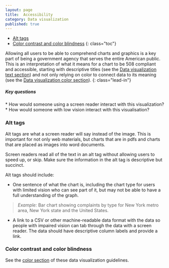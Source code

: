 ```yaml
---
layout: page
title:  Accessibility
category: Data visualization
published: true
---
```


- [Alt tags](#alt-tags)
- [Color contrast and color blindness](#color-contrast-color-blindness)
 {: class="toc"}


Allowing all users to be able to comprehend charts and graphics is a key part
of being a government agency that serves the entire American public. This is an
interpretation of what it means for a chart to be 508 compliant and accessible,
starting with descriptive titles (see the [Data visualization text
  section](text.html)) and not only relying on color to connect data to its
  meaning (see the [Data visualization color section](color.html)).
{: class="lead-in"}

<h5>Key questions</h5>
* How would someone using a screen reader interact with this visualization?
* How would someone with low vision interact with this visualisation?

<h3 id="alt-tags">Alt tags</h3>
Alt tags are what a screen reader will say instead of the image. This is
important for not only web materials, but charts that are in pdfs and charts
that are placed as images into word documents.

Screen readers read all of the text in an alt tag without allowing users to
speed up, or skip. Make sure the information in the alt tag is descriptive but
succinct.

Alt tags should include:
* One sentence of what the chart is, including the chart type for users with
limited vision who can see part of it, but may not be able to have a full
understanding of the graph.

> _Example:_ Bar chart showing complaints by type for New York metro area, New
York state and the United States.

* A link to a CSV or other machine-readable data format with the data so people
with impaired vision can tab through the data with a screen reader. The data
should have descriptive column labels and provide a link.

<h3 id="color-contrast-color-blindness">Color contrast and color blindness</h3>

See the [color section](color.html) of these data visualization guidelines.
